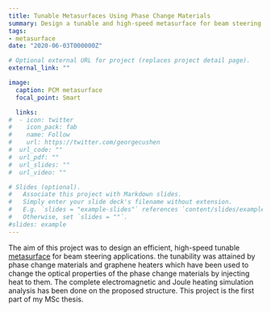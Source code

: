 ```yaml
---
title: Tunable Metasurfaces Using Phase Change Materials
summary: Design a tunable and high-speed metasurface for beam steering applications in near-IR
tags:
- metasurface
date: "2020-06-03T000000Z"

# Optional external URL for project (replaces project detail page).
external_link: ""

image:
  caption: PCM metasurface
  focal_point: Smart

  links:
#  - icon: twitter
#    icon_pack: fab
#    name: Follow
#    url: https://twitter.com/georgecushen
#  url_code: ""
#  url_pdf: ""
#  url_slides: ""
#  url_video: ""

# Slides (optional).
#   Associate this project with Markdown slides.
#   Simply enter your slide deck's filename without extension.
#   E.g. `slides = "example-slides"` references `content/slides/example-slides.md`.
#   Otherwise, set `slides = ""`.
#slides: example
---
```

The aim of this project was to design an efficient, high-speed tunable [metasurface](https://en.wikipedia.org/wiki/Electromagnetic_metasurface) for beam steering applications. the tunability was attained by phase change materials and graphene heaters which have been used to change the optical properties of the phase change materials by injecting heat to them. The complete electromagnetic and Joule heating simulation analysis has been done on the proposed structure. This project is the first part of my MSc thesis.
